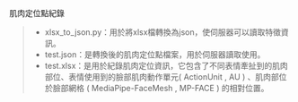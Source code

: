 肌肉定位點紀錄

>- xlsx_to_json.py：用於將xlsx檔轉換為json，使伺服器可以讀取特徵資訊。
>- test.json：是轉換後的肌肉定位點檔案，用於伺服器讀取使用。
>- test.xlsx：是用於紀錄肌肉定位資訊，它包含了不同表情牽扯到的肌肉部位、表情使用到的臉部肌肉動作單元( ActionUnit , AU ) 、肌肉部位於臉部網格 ( MediaPipe-FaceMesh , MP-FACE ) 的相對位置。




